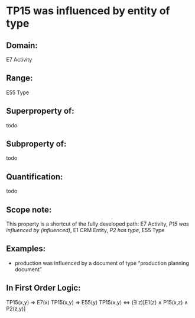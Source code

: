# TP15 was influenced by entity of type

## Domain: 

E7 Activity

## Range: 

E55 Type

## Superproperty of: 

todo

## Subproperty of: 

todo

## Quantification: 

todo

## Scope note: 

This property is a shortcut of the fully developed path: E7 Activity, _P15 was influenced by (influenced)_, E1 CRM Entity, _P2 has type_, E55 Type

## Examples: 

* production was influenced by a document of type “production planning document”

## In First Order Logic: 

TP15(x,y) ⇒ E7(x)
TP15(x,y) ⇒ E55(y)
TP15(x,y) ⇔ (∃ z)[E1(z) ∧ P15(x,z) ∧ P2(z,y)]

